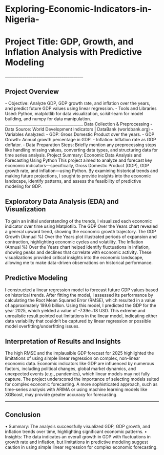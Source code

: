 # Exploring-Economic-Indicators-in-Nigeria-

<h1>Project Title: GDP, Growth, and Inflation Analysis with Predictive Modeling</h1>
________________________________________
<h2>Project Overview</h2>
- Objective: Analyze GDP, GDP growth rate, and inflation over the years, and predict future GDP values using linear regression.
- Tools and Libraries Used: Python, matplotlib for data visualization, scikit-learn for model building, and numpy for data manipulation.
________________________________________
Data Collection & Preprocessing
- Data Source: World Development Indicators | DataBank (worldbank.org)
- Variables Analyzed:
 - GDP: Gross Domestic Product over the years.
 - GDP Growth: Annual growth percentage in GDP.
 -	Inflation: Inflation rate as GDP deflator.
-	Data Preparation Steps: Briefly mention any preprocessing steps like handling missing values, converting data types, and structuring data for time series analysis.
Project Summary: Economic Data Analysis and Forecasting Using Python
This project aimed to analyze and forecast key economic indicators—specifically, Gross Domestic Product (GDP), GDP growth rate, and inflation—using Python. By examining historical trends and making future projections, I sought to provide insights into the economic landscape, identify patterns, and assess the feasibility of predictive modeling for GDP.

<h2>Exploratory Data Analysis (EDA) and Visualization</h2>

To gain an initial understanding of the trends, I visualized each economic indicator over time using Matplotlib.
The GDP Over the Years chart revealed a general upward trend, showing the economic growth trajectory.
The GDP Growth (Annual %) Over the Years plot illustrated periods of expansion and contraction, highlighting economic cycles and volatility.
The Inflation (Annual %) Over the Years chart helped identify fluctuations in inflation, showing peaks and declines that correlate with economic activity.
These visualizations provided critical insights into the economic landscape, allowing me to make data-driven observations on historical performance.

<h2>Predictive Modeling</h2>

I constructed a linear regression model to forecast future GDP values based on historical trends. After fitting the model, I assessed its performance by calculating the Root Mean Squared Error (RMSE), which resulted in a value of approximately 199.6 billion.
Using this model, I predicted the GDP for the year 2025, which yielded a value of -7.39e+18 USD. This extreme and unrealistic result pointed out limitations in the linear model, indicating either data variability that couldn’t be captured by linear regression or possible model overfitting/underfitting issues.

<h2>Interpretation of Results and Insights</h2>

The high RMSE and the implausible GDP forecast for 2025 highlighted the limitations of using simple linear regression on complex, non-linear economic data. Economic indicators like GDP are influenced by numerous factors, including political changes, global market dynamics, and unexpected events (e.g., pandemics), which linear models may not fully capture.
The project underscored the importance of selecting models suited for complex economic forecasting. A more sophisticated approach, such as time-series analysis with ARIMA or using machine learning models like XGBoost, may provide greater accuracy for forecasting.
________________________________________
<h2>Conclusion</h2>
•	Summary: The analysis successfully visualized GDP, GDP growth, and inflation trends over time, highlighting significant economic patterns.
•	Insights: The data indicates an overall growth in GDP with fluctuations in growth rate and inflation, but limitations in predictive modeling suggest caution in using simple linear regression for complex economic forecasting.

